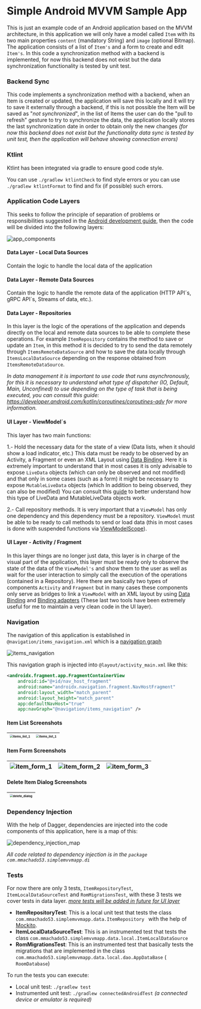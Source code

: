 # Simple Android MVVM Sample App

This is just an example code of an Android application based on the MVVM architecture, in this application we will only have a model called `Item` with its two main properties `content` (mandatory String) and `image` (optional Bitmap). The application consists of a list of `Item's` and a form to create and edit `Item's`. In this code a synchronization method with a backend is implemented, for now this backend does not exist but the data synchronization functionality is tested by unit test.

### Backend Sync

This code implements a synchronization method with a backend, when an Item is created or updated, the application will save this locally and it will try to save it externally through a backend, if this is not possible the Item will be saved as "*not synchronized*", in the list of Items the user can do the "pull to refresh" gesture to try to synchronize the data, the application locally stores the last synchronization date in order to obtain only the new changes *(for now this backend does not exist but the functionality data sync is tested by unit test, then the application will behave showing connection errors)*

### Ktlint

Ktlint has been integrated via gradle to ensure good code style.

You can use `./gradlew ktlintCheck` to find style errors or you can use `./gradlew ktlintFormat` to find and fix (if possible) such errors.

### Application Code Layers

This seeks to follow the principle of separation of problems or responsibilities suggested in the [Android development guide](https://developer.android.com/jetpack/guide), then the code will be divided into the following layers:

![app_components](readme_assets/app_components.png)

#### Data Layer - Local Data Sources

Contain the logic to handle the local data of the application

#### Data Layer - Remote Data Sources

Contain the logic to handle the remote data of the application (HTTP API´s, gRPC API´s, Streams of data, etc.).

#### Data Layer - Repositories

In this layer is the logic of the operations of the application and depends directly on the local and remote data sources to be able to complete these operations. For example `ItemRepository` contains the method to save or update an `Item`, in this method it is decided to try to send the data remotely through `ItemsRemoteDataSource` and how to save the data locally through `ItemsLocalDataSource` depending on the response obtained from `ItemsRemoteDataSource`.



*In data management it is important to use code that runs asynchronously, for this it is necessary to understand what type of dispatcher (IO, Default, Main, Unconfined) to use depending on the type of task that is being executed, you can consult this guide: https://developer.android.com/kotlin/coroutines/coroutines-adv for more information.*



#### UI Layer - ViewModel´s

This layer has two main functions:

1.- Hold the necessary data for the state of a view (Data lists, when it should show a load indicator, etc.) This data must be ready to be observed by an Activity, a Fragment or even an XML Layout using [Data Binding](https://developer.android.com/topic/libraries/data-binding). Here it is extremely important to understand that in most cases it is only advisable to expose `LiveData` objects (which can only be observed and not modified) and that only in some cases (such as a form) it might be necessary to expose `MutableLiveData` objects (which In addition to being observed, they can also be modified) You can consult this [guide](https://developer.android.com/topic/libraries/architecture/livedata) to better understand how this type of LiveData and MutableLiveData objects work.

2.- Call repository methods. It is very important that a `ViewModel` has only one dependency and this dependency must be a repository. `ViewModel` must be able to be ready to call methods to send or load data (this in most cases is done with suspended functions via [ViewModelScope](https://developer.android.com/topic/libraries/architecture/coroutines?hl=es-419#viewmodelscope)).

#### UI Layer - Activity / Fragment

In this layer things are no longer just data, this layer is in charge of the visual part of the application, this layer must be ready only to observe the state of the data of the `ViewModel's` and show them to the user as well as wait for the user interaction to simply call the execution of the operations (contained in a Repository). Here there are basically two types of components `Activity` and `Fragment` but in many cases these components only serve as bridges to link a `ViewModel` with an XML layout by using [Data Binding](https://developer.android.com/topic/libraries/data-binding) and [Binding adapters](https://developer.android.com/topic/libraries/data-binding/binding-adapters) (These last two tools have been extremely useful for me to maintain a very clean code in the UI layer).



### Navigation

The navigation of this application is established in `@navigation/items_navigation.xml` which is a [navigation graph](https://developer.android.com/guide/navigation/navigation-getting-started#create-nav-graph)

![items_navigation](readme_assets/items_navigation.png)



This navigation graph is injected into `@layout/activity_main.xml` like this:

```xml
<androidx.fragment.app.FragmentContainerView
    android:id="@+id/nav_host_fragment"
    android:name="androidx.navigation.fragment.NavHostFragment"
    android:layout_width="match_parent"
    android:layout_height="match_parent"
    app:defaultNavHost="true"
    app:navGraph="@navigation/items_navigation" />
```



#### Item List Screenshots

| <img src="readme_assets/items_list_1.jpg" align="center" alt="items_list_1"  style="zoom:50%;" /> | <img src="readme_assets/items_list_2.gif" align="center" alt="items_list_1" style="zoom:50%;" /> |
| :----------------------------------------------------------: | :----------------------------------------------------------: |



#### Item Form Screenshots

| ![item_form_1](readme_assets/item_form_1.gif) | ![item_form_2](readme_assets/item_form_2.gif) | ![item_form_3](readme_assets/item_form_3.gif) |
| :-------------------------------------------: | :-------------------------------------------: | :-------------------------------------------: |



#### Delete Item Dialog Screenshots

| <img src="readme_assets/delete_dialog.gif" alt="delete_dialog" style="zoom:50%;" /> |
| :----------------------------------------------------------- |





### Dependency Injection

With the help of Dagger, dependencies are injected into the code components of this application, here is a map of this:

![dependency_injection_map](readme_assets/dependency_injection_map.png)



*All code related to dependency injection is in the `package com.mmachado53.simplemvvmapp.di`*



### Tests

For now there are only 3 tests, `ItemRepositoryTest`, `ItemLocalDataSourceTest` and `RomMigrationsTest`, with these 3 tests we cover tests in data layer. *<u>more tests will be added in future for UI layer</u>*

- **ItemRepositoryTest**: This is a local unit test that tests the class `com.mmachado53.simplemvvmapp.data.ItemRepository ` with the help of [Mockito](https://site.mockito.org/).
- **ItemLocalDataSourceTest**: This is an instrumented test that tests the class `com.mmachado53.simplemvvmapp.data.local.ItemLocalDataSource` 
- **RomMigrationsTest**: This is an instrumented test that basically tests the migrations that are implemented in the class `com.mmachado53.simplemvvmapp.data.local.dao.AppDataBase` ( `RoomDatabase`)

To run the tests you can execute:

- Local unit test:  `./gradlew test`
- Instrumented unit test:  `./gradlew connectedAndroidTest`  *(a connected device or emulator is required)*

